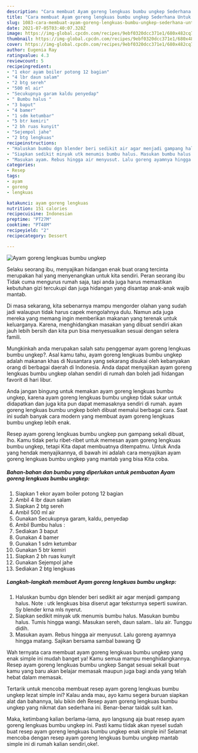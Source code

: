 ```yaml
---
description: "Cara membuat Ayam goreng lengkuas bumbu ungkep Sederhana Untuk Jualan"
title: "Cara membuat Ayam goreng lengkuas bumbu ungkep Sederhana Untuk Jualan"
slug: 1083-cara-membuat-ayam-goreng-lengkuas-bumbu-ungkep-sederhana-untuk-jualan
date: 2021-07-05T03:40:07.328Z
image: https://img-global.cpcdn.com/recipes/9ebf0320dcc371e1/680x482cq70/ayam-goreng-lengkuas-bumbu-ungkep-foto-resep-utama.jpg
thumbnail: https://img-global.cpcdn.com/recipes/9ebf0320dcc371e1/680x482cq70/ayam-goreng-lengkuas-bumbu-ungkep-foto-resep-utama.jpg
cover: https://img-global.cpcdn.com/recipes/9ebf0320dcc371e1/680x482cq70/ayam-goreng-lengkuas-bumbu-ungkep-foto-resep-utama.jpg
author: Eugenia Ray
ratingvalue: 4.3
reviewcount: 5
recipeingredient:
- "1 ekor ayam boiler potong 12 bagian"
- "4 lbr daun salam"
- "2 btg sereh"
- "500 ml air"
- "Secukupnya garam kaldu penyedap"
- " Bumbu halus "
- "3 baput"
- "4 bamer"
- "1 sdm ketumbar"
- "5 btr kemiri"
- "2 bh ruas kunyit"
- "Sejempol jahe"
- "2 btg lengkuas"
recipeinstructions:
- "Haluskan bumbu dgn blender beri sedikit air agar menjadi gampang halus. Note : utk lengkuas bisa diserut agar teksturnya seperti suwiran. Sy blender krna mls nyerut."
- "Siapkan sedikit minyak utk menumis bumbu halus. Masukan bumbu halus. Tumis hingga wangi. Masukan sereh, daun salam.. lalu air. Tunggu didih."
- "Masukan ayam. Rebus hingga air menyusut. Lalu goreng ayamnya hingga matang. Sajikan bersama sambal bawang 😋"
categories:
- Resep
tags:
- ayam
- goreng
- lengkuas

katakunci: ayam goreng lengkuas 
nutrition: 151 calories
recipecuisine: Indonesian
preptime: "PT27M"
cooktime: "PT48M"
recipeyield: "2"
recipecategory: Dessert

---
```



![Ayam goreng lengkuas bumbu ungkep](https://img-global.cpcdn.com/recipes/9ebf0320dcc371e1/680x482cq70/ayam-goreng-lengkuas-bumbu-ungkep-foto-resep-utama.jpg)

Selaku seorang ibu, menyajikan hidangan enak buat orang tercinta merupakan hal yang menyenangkan untuk kita sendiri. Peran seorang ibu Tidak cuma mengurus rumah saja, tapi anda juga harus memastikan kebutuhan gizi tercukupi dan juga hidangan yang disantap anak-anak wajib mantab.

Di masa  sekarang, kita sebenarnya mampu mengorder olahan yang sudah jadi walaupun tidak harus capek mengolahnya dulu. Namun ada juga mereka yang memang ingin memberikan makanan yang terenak untuk keluarganya. Karena, menghidangkan masakan yang dibuat sendiri akan jauh lebih bersih dan kita pun bisa menyesuaikan sesuai dengan selera famili. 



Mungkinkah anda merupakan salah satu penggemar ayam goreng lengkuas bumbu ungkep?. Asal kamu tahu, ayam goreng lengkuas bumbu ungkep adalah makanan khas di Nusantara yang sekarang disukai oleh kebanyakan orang di berbagai daerah di Indonesia. Anda dapat menyajikan ayam goreng lengkuas bumbu ungkep olahan sendiri di rumah dan boleh jadi hidangan favorit di hari libur.

Anda jangan bingung untuk memakan ayam goreng lengkuas bumbu ungkep, karena ayam goreng lengkuas bumbu ungkep tidak sukar untuk didapatkan dan juga kita pun dapat memasaknya sendiri di rumah. ayam goreng lengkuas bumbu ungkep boleh dibuat memalui berbagai cara. Saat ini sudah banyak cara modern yang membuat ayam goreng lengkuas bumbu ungkep lebih enak.

Resep ayam goreng lengkuas bumbu ungkep pun gampang sekali dibuat, lho. Kamu tidak perlu ribet-ribet untuk memesan ayam goreng lengkuas bumbu ungkep, tetapi Kita dapat membuatnya ditempatmu. Untuk Anda yang hendak menyajikannya, di bawah ini adalah cara menyajikan ayam goreng lengkuas bumbu ungkep yang mantab yang bisa Kita coba.

<!--inarticleads1-->

##### Bahan-bahan dan bumbu yang diperlukan untuk pembuatan Ayam goreng lengkuas bumbu ungkep:

1. Siapkan 1 ekor ayam boiler potong 12 bagian
1. Ambil 4 lbr daun salam
1. Siapkan 2 btg sereh
1. Ambil 500 ml air
1. Gunakan Secukupnya garam, kaldu, penyedap
1. Ambil  Bumbu halus :
1. Sediakan 3 baput
1. Gunakan 4 bamer
1. Gunakan 1 sdm ketumbar
1. Gunakan 5 btr kemiri
1. Siapkan 2 bh ruas kunyit
1. Gunakan Sejempol jahe
1. Sediakan 2 btg lengkuas




<!--inarticleads2-->

##### Langkah-langkah membuat Ayam goreng lengkuas bumbu ungkep:

1. Haluskan bumbu dgn blender beri sedikit air agar menjadi gampang halus. Note : utk lengkuas bisa diserut agar teksturnya seperti suwiran. Sy blender krna mls nyerut.
1. Siapkan sedikit minyak utk menumis bumbu halus. Masukan bumbu halus. Tumis hingga wangi. Masukan sereh, daun salam.. lalu air. Tunggu didih.
1. Masukan ayam. Rebus hingga air menyusut. Lalu goreng ayamnya hingga matang. Sajikan bersama sambal bawang 😋




Wah ternyata cara membuat ayam goreng lengkuas bumbu ungkep yang enak simple ini mudah banget ya! Kamu semua mampu menghidangkannya. Resep ayam goreng lengkuas bumbu ungkep Sangat sesuai sekali buat kamu yang baru akan belajar memasak maupun juga bagi anda yang telah hebat dalam memasak.

Tertarik untuk mencoba membuat resep ayam goreng lengkuas bumbu ungkep lezat simple ini? Kalau anda mau, ayo kamu segera buruan siapkan alat dan bahannya, lalu bikin deh Resep ayam goreng lengkuas bumbu ungkep yang nikmat dan sederhana ini. Benar-benar taidak sulit kan. 

Maka, ketimbang kalian berlama-lama, ayo langsung aja buat resep ayam goreng lengkuas bumbu ungkep ini. Pasti kamu tiidak akan nyesel sudah buat resep ayam goreng lengkuas bumbu ungkep enak simple ini! Selamat mencoba dengan resep ayam goreng lengkuas bumbu ungkep mantab simple ini di rumah kalian sendiri,oke!.

